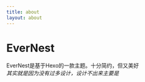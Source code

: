 ```yaml
---
title: about
layout: about
---
```

# EverNest
EverNest是基于Hexo的一款主题。十分简约，但又美好<br>
*其实就是因为没有过多设计，设计不出来主要是*